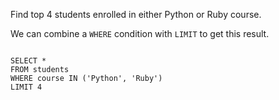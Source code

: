 Find top 4 students enrolled in either Python or Ruby course.

We can combine a `WHERE` condition with `LIMIT` to get this result.

<codeblock language="sql" dbName="students1.db" type="lesson">
<code>
SELECT *
FROM students
WHERE course IN ('Python', 'Ruby')
LIMIT 4
</code>
</codeblock>
